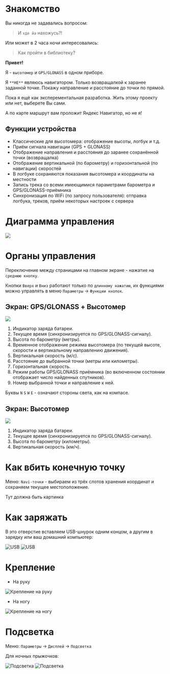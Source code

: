 # Знакомство

Вы никогда не задавались вопросом:

> И `хде йа` нахожусь?!

Или может в 2 часа ночи интересовались:

> Как пройти в библиотеку?

**Привет!**

Я - `высотомер` и `GPS/GLONASS` в одном приборе.

Я `**НЕ**` являюсь навигатором. Только возвращалкой к заранее заданной точке. Покажу направление и расстояние до точки по прямой.

Пока я ещё как эксперементальная разработка. Жить этому проекту или нет, выберете Вы сами.

А по карте маршрут вам проложит Яндекс Навигатор, но не я!


## Функции устройства

* Классические для высотомера: отображение высоты, логбук и т.д.
* Приём сигнала навигации (GPS + GLONASS)
* Отображение направления и расстояния до заранее сохранённой точки (возвращалка)
* Отображение вертикальной (по барометру) и горизонтальной (по навигации) скоростей
* В логбуке сохраняются показания высотомера и координаты на местности
* Запись трека со всеми имеющимися параметрами барометра и GPS/GLONASS-приёмника
* Синхронизация по WiFi (по запросу пользователя): отправка логбука, треков, приём некоторых настроек с сервера


# Диаграмма управления

![](img/01.ctrl.diag.png)

# Органы управления

Переключение между страницами на главном экране - нажатие на `среднюю кнопку`.

Кнопки `Вверх` и `Вниз` работают только по `длинному нажатию`, их функциями можно управлять в меню `Параметры` -> `Функции кнопок`.


##  Экран: GPS/GLONASS + Высотомер

![](img/02.alt.gps.jpg)

1. Индикатор заряда батареи.
2. Текущее время (синхронизируется по GPS/GLONASS-сигналу).
3. Высота по барометру (метры).
4. Временное отображение режима высотомера (по текущей высоте, скорости и вертикальному направлению движения).
5. Вертикальная скорость (м/с).
6. Расстояние до выбранной точки (метры или километры).
7. Горизонтальная скорость.
8. Режим работы GPS/GLONASS приёмника (во включенном состоянии отображает число найденных спутников).
9. Номер выбранной точки и направление к ней.

Буквы `N` `S` `W` `E` - означают стороны света, как на компасе.

## Экран: Высотомер

![](img/02.altimeter.jpg)

1. Индикатор заряда батареи.
2. Текущее время (синхронизируется по GPS/GLONASS-сигналу).
3. Высота по барометру (километры).
4. Вертикальная скорость (км/ч).


# Как вбить конечную точку

Меню: `Navi-точки` - выбираем из трёх слотов хранения координат и сохраняем текущее местоположение.

Тут должна быть картинка


# Как заряжать

В это отверстие вставляем USB-шнурок одним концом, а другим в зарядку или ваш домашний компьютер:

![](img/01.charge1.jpg "USB")
![](img/01.charge2.jpg "USB")


# Крепление

* На руку

![](img/01.mount1.jpg "Крепление на руку")

* На ногу

![](img/01.mount2.jpg "Крепление на ногу")


# Подсветка

Меню: `Параметры` -> `Дисплей` -> `Подсветка`

Для ночных прыжочков:

![](img/01.light1.jpg "Подсветка")
![](img/01.light2.jpg "Подсветка")
